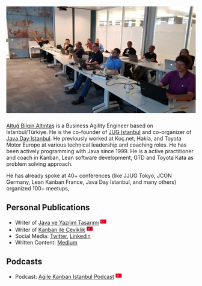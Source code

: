 # ![altuga header](jcon_conference.jpeg)

[Altuğ Bilgin Altıntaş](https://www.linkedin.com/in/altuga/) is a Business Agility Engineer based on Istanbul/Türkiye. He is the co-founder of [JUG Istanbul](https://jugistanbul.org/) and co-organizer of [Java Day Istanbul](https://www.javaday.istanbul/). He previously worked at Koç.net, Hakia, and Toyota Motor Europe at various technical leadership and coaching roles. He has been actively programming with Java since 1999. He is a active practitioner and coach in Kanban, Lean software development, GTD and Toyota Kata as problem solving approach.

He has already spoke at 40+ conferences (like JJUG Tokyo, JCON Germany, Lean Kanban France, Java Day Istanbul, and many others) organized 100+ meetups, 

## Personal Publications
* Writer of [Java ve Yazılım Tasarımı](http://www.papatya.gen.tr/java_ve_java_teknolojileri.htm) ![turkish](https://raw.githubusercontent.com/lemiorhan/lemiorhan/master/turkish.png)
* Writer of [Kanban ile Çeviklik](https://leanpub.com/kanbanceviklik) ![turkish](https://raw.githubusercontent.com/lemiorhan/lemiorhan/master/turkish.png)
* Social Media: [Twitter](https://twitter.com/altugaltintas), [Linkedin](https://www.linkedin.com/in/altuga)
* Written Content: [Medium](https://medium.com/@altuga) 

## Podcasts

* Podcast: [Agile Kanban Istanbul Podcast](https://anchor.fm/agile-kanban) ![turkish](https://raw.githubusercontent.com/lemiorhan/lemiorhan/master/turkish.png)

<!--
#### Videos

-->

<!--
**altuga/altuga** is a ✨ _special_ ✨ repository because its `README.md` (this file) appears on your GitHub profile.

Here are some ideas to get you started:

- 🔭 I’m currently working on ...
- 🌱 I’m currently learning ...
- 👯 I’m looking to collaborate on ...
- 🤔 I’m looking for help with ...
- 💬 Ask me about ...
- 📫 How to reach me: ...
- 😄 Pronouns: ...
- ⚡ Fun fact: ...
-->
